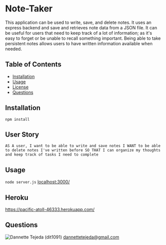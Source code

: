 # Note-Taker
This application can be used to write, save, and delete notes. It uses an express backend and save and retrieves note data from a JSON file. It can be useful for users that need to keep track of a lot of information; as it's easy to forget or be unable to recall something important. Being able to take persistent notes allows users to have written information available when needed.

## Table of Contents 
* [Installation](#installation) 
* [Usage](#usage) 
* [License](#license) 
* [Questions](#questions) 


## Installation 
 `npm install` 

## User Story
`AS A user, I want to be able to write and save notes
I WANT to be able to delete notes I've written before
SO THAT I can organize my thoughts and keep track of tasks I need to complete`


## Usage 
 `node server.js`
 [localhost:3000/](https://http://localhost:3000/)
 
 ## Heroku
 https://pacific-atoll-46333.herokuapp.com/


## Questions 
![Dannette Tejeda](https://i.ibb.co/bd4tYV7/profile.png) (dit1091)  [dannettetejeda@gmail.com](mailto:dannettetejeda@gmail.com)
